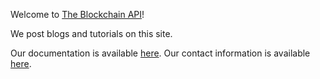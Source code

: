 Welcome to <a target="_blank" href="https://theblockchainapi.com/">The Blockchain API</a>!

We post blogs and tutorials on this site.

Our documentation is available <a target="_blank" href="https://docs.theblockchainapi.com/">here</a>. Our contact information is available <a target="_blank" href="https://dashboard.theblockchainapi.com/contact">here</a>.
